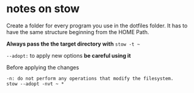 # notes on stow
Create a folder for every program you use in the dotfiles folder. It has to have the same structure
beginning from the HOME Path.

**Always pass the the target directory with** `stow -t ~`

`--adopt:` to apply new options **be careful using it**


Before applying the changes
```
-n: do not perform any operations that modify the filesystem.
stow --adopt -nvt ~ *
```
